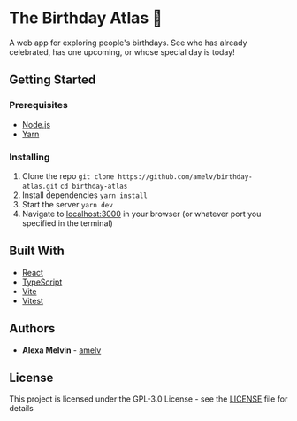 # The Birthday Atlas 🎉

A web app for exploring people's birthdays. See who has already celebrated, has one upcoming, or whose special day is today!

## Getting Started

### Prerequisites

- [Node.js](https://nodejs.org/en/)
- [Yarn](https://yarnpkg.com/en/)

### Installing

1. Clone the repo
   `git clone https://github.com/amelv/birthday-atlas.git`
   `cd birthday-atlas`
2. Install dependencies
   `yarn install`
3. Start the server
   `yarn dev`
4. Navigate to [localhost:3000](http://localhost:3000) in your browser (or whatever port you specified in the terminal)

## Built With

- [React](https://reactjs.org/)
- [TypeScript](https://www.typescriptlang.org/)
- [Vite](https://vitejs.dev/)
- [Vitest](https://vitest.dev/)

## Authors

- **Alexa Melvin** - [amelv](https://github.com/amelv)

## License

This project is licensed under the GPL-3.0 License - see the [LICENSE](LICENSE) file for details

